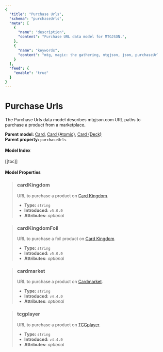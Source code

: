 ```yaml
---
{
  "title": "Purchase Urls",
  "schema": "purchaseUrls",
  "meta": [
    {
      "name": "description",
      "content": "Purchase URL data model for MTGJSON.",
    },
    {
      "name": "keywords",
      "content": "mtg, magic: the gathering, mtgjson, json, purchaseUrls, purchase urls",
    }
  ],
  "feed": {
    "enable": "true"
  }
}
---
```


# Purchase Urls

The Purchase Urls data model describes mtgjson.com URL paths to purchase a product from a marketplace.
  
**Parent model:** [Card](../card/), [Card (Atomic)](../card-atomic/), [Card (Deck)](../card-deck/)  
**Parent property:** `purchaseUrls`

#### Model Index

<PropertyToggler/>

[[toc]]

#### Model Properties

> ### cardKingdom  
> URL to purchase a product on [Card Kingdom](https://www.cardkingdom.com?partner=mtgjson&utm_source=mtgjson&utm_medium=affiliate&utm_campaign=mtgjson).  
>
> - **Type:** `string`  
> - **Introduced:** `v5.0.0`  
> - **Attributes:** <i class="optional">optional</i> 

> ### cardKingdomFoil  
> URL to purchase a foil product on [Card Kingdom](https://www.cardkingdom.com?partner=mtgjson&utm_source=mtgjson&utm_medium=affiliate&utm_campaign=mtgjson).  
>
> - **Type:** `string`  
> - **Introduced:** `v5.0.0`  
> - **Attributes:** <i class="optional">optional</i> 

> ### cardmarket  
> URL to purchase a product on [Cardmarket](https://www.cardmarket.com/en/Magic?utm_campaign=card_prices&utm_medium=text&utm_source=mtgjson).  
>
> - **Type:** `string`  
> - **Introduced:** `v4.4.0`  
> - **Attributes:** <i class="optional">optional</i> 

> ### tcgplayer  
> URL to purchase a product on [TCGplayer](https://www.tcgplayer.com?partner=mtgjson&utm_campaign=affiliate&utm_medium=mtgjson&utm_source=mtgjson).  
>
> - **Type:** `string`  
> - **Introduced:** `v4.4.0`  
> - **Attributes:** <i class="optional">optional</i> 
